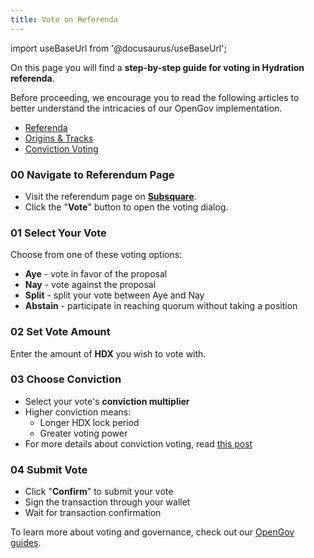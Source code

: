 ```yaml
---
title: Vote on Referenda
---
```


import useBaseUrl from '@docusaurus/useBaseUrl';

On this page you will find a **step-by-step guide for voting in Hydration referenda**.

Before proceeding, we encourage you to read the following articles to better understand the intricacies of our OpenGov implementation. 

* [Referenda](docs/07_governance/02_democracy_referenda.md)
* [Origins & Tracks](docs/07_governance/03_democracy_origins_tracks.md)
* [Conviction Voting](docs/07_governance/04_democracy_voting.md)


### 00 Navigate to Referendum Page

* Visit the referendum page on **[Subsquare](https://hydration.subsquare.io/referenda)**.
* Click the "**Vote**" button to open the voting dialog.

### 01 Select Your Vote

Choose from one of these voting options:

* **Aye** - vote in favor of the proposal
* **Nay** - vote against the proposal
* **Split** - split your vote between Aye and Nay
* **Abstain** - participate in reaching quorum without taking a position

### 02 Set Vote Amount

Enter the amount of **HDX** you wish to vote with.

### 03 Choose Conviction

* Select your vote's **conviction multiplier**
* Higher conviction means:
  * Longer HDX lock period
  * Greater voting power
* For more details about conviction voting, read [this post](docs/07_governance/04_democracy_voting.md)

### 04 Submit Vote

* Click "**Confirm**" to submit your vote
* Sign the transaction through your wallet
* Wait for transaction confirmation

To learn more about voting and governance, check out our [OpenGov guides](docs/07_governance).